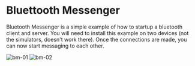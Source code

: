 # Bluettooth Messenger

Bluetooth Messenger is a simple example of how to startup a bluetooth client and server. You will need to install this example on two devices (not the simulators, doesn't work there). Once the connections are made, you can now start messaging to each other.

![bm-01](https://cloud.githubusercontent.com/assets/6081485/17076827/46eb12b6-50ef-11e6-9e38-6cb6aa020a0b.jpg)
![bm-02](https://cloud.githubusercontent.com/assets/6081485/17076826/46b9364c-50ef-11e6-8737-86e62fe56a6f.jpg)